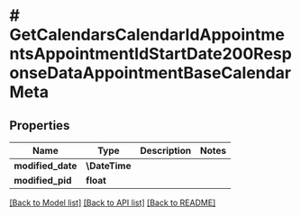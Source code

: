 # # GetCalendarsCalendarIdAppointmentsAppointmentIdStartDate200ResponseDataAppointmentBaseCalendarMeta

## Properties

Name | Type | Description | Notes
------------ | ------------- | ------------- | -------------
**modified_date** | **\DateTime** |  |
**modified_pid** | **float** |  |

[[Back to Model list]](../../README.md#models) [[Back to API list]](../../README.md#endpoints) [[Back to README]](../../README.md)
